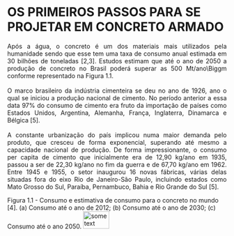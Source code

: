 <h1>OS PRIMEIROS PASSOS PARA SE PROJETAR EM CONCRETO ARMADO </h1>

<p align="justify"> Após a água, o concreto é um dos materiais mais utilizados pela humanidade sendo que esse tem uma taxa de consumo anual estimada em 30 bilhões de toneladas [2,3]. Estudos estimam que até o ano de 2050 a produção de concreto no Brasil poderá superar as 500 Mt/ano\Biggm conforme representado na Figura 1.1.<br>
<br>
O marco brasileiro da indústria cimenteira se deu no ano de 1926, ano o qual se iniciou a produção nacional de cimento. No período anterior a essa data 97% do consumo de cimento era fruto da importação de países como Estados Unidos, Argentina, Alemanha, França, Inglaterra, Dinamarca e Bélgica [5].<br>
<br>
A constante urbanização do país implicou numa maior demanda pelo produto, que cresceu de forma exponencial, superando até mesmo a capacidade nacional de produção. De forma impressionante, o consumo per capita de cimento que inicialmente era de 12,90 kg/ano em 1935, passou a ser de 22,30 kg/ano no fim da guerra e de 67,70 kg/ano em 1962. Entre 1945 e 1955, o setor inaugurou 16 novas fábricas, várias delas situadas fora do eixo Rio de Janeiro-São Paulo, incluindo estados como Mato Grosso do Sul, Paraíba, Pernambuco, Bahia e Rio Grande do Sul [5].<br>

Figura 1.1 - Consumo e estimativa de consumo para o concreto no mundo [4]. (a) Consumo até o ano de 2012; (b) Consumo até o ano de 2030; (c) Consumo até o ano 2050.
<img src="logo.jpg" alt="some text" width=60 height=40>
</p>

